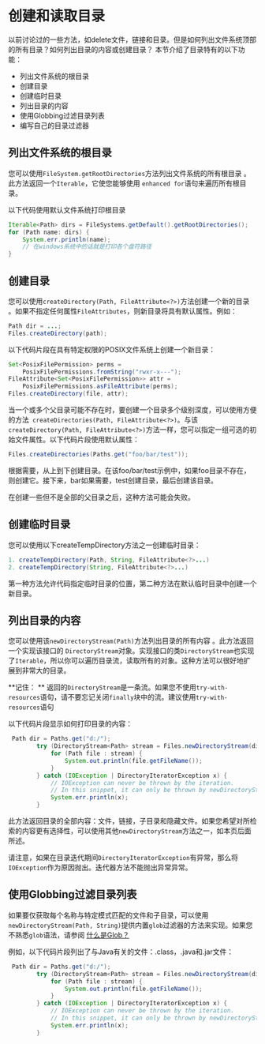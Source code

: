 # 创建和读取目录

以前讨论过的一些方法，如delete文件，链接和目录。但是如何列出文件系统顶部的所有目录？如何列出目录的内容或创建目录？
本节介绍了目录特有的以下功能：

* 列出文件系统的根目录
* 创建目录
* 创建临时目录
* 列出目录的内容
* 使用Globbing过滤目录列表
* 编写自己的目录过滤器

## 列出文件系统的根目录
您可以使用`FileSystem.getRootDirectories`方法列出文件系统的所有根目录 。此方法返回一个`Iterable`，它使您能够使用 `enhanced for`语句来遍历所有根目录。

以下代码使用默认文件系统打印根目录
```java
Iterable<Path> dirs = FileSystems.getDefault().getRootDirectories();
for (Path name: dirs) {
    System.err.println(name);
    // 在windows系统中的话就是打印各个盘符路径
}
```


## 创建目录

您可以使用`createDirectory(Path, FileAttribute<?>)`方法创建一个新的目录 。如果不指定任何属性`FileAttributes`，则新目录将具有默认属性。例如：
```java
Path dir = ...;
Files.createDirectory(path);
```

以下代码片段在具有特定权限的POSIX文件系统上创建一个新目录：
```java
Set<PosixFilePermission> perms =
    PosixFilePermissions.fromString("rwxr-x---");
FileAttribute<Set<PosixFilePermission>> attr =
    PosixFilePermissions.asFileAttribute(perms);
Files.createDirectory(file, attr);
```

当一个或多个父目录可能不存在时，要创建一个目录多个级别深度，可以使用方便的方法` createDirectories(Path, FileAttribute<?>)`。与该`createDirectory(Path, FileAttribute<?>)`方法一样，您可以指定一组可选的初始文件属性。以下代码片段使用默认属性：
```java
Files.createDirectories(Paths.get("foo/bar/test"));
```

根据需要，从上到下创建目录。在该foo/bar/test示例中，如果foo目录不存在，则创建它。接下来，bar如果需要，test创建目录，最后创建该目录。

在创建一些但不是全部的父目录之后，这种方法可能会失败。

## 创建临时目录

您可以使用以下createTempDirectory方法之一创建临时目录：
```java
1. createTempDirectory(Path, String, FileAttribute<?>...)
2. createTempDirectory(String, FileAttribute<?>...)
```

第一种方法允许代码指定临时目录的位置，第二种方法在默认临时目录中创建一个新目录。

## 列出目录的内容

您可以使用该`newDirectoryStream(Path)`方法列出目录的所有内容 。此方法返回一个实现该接口的 `DirectoryStream`对象。实现接口的类`DirectoryStream`也实现了`Iterable`，所以你可以遍历目录流，读取所有的对象。这种方法可以很好地扩展到非常大的目录。

**记住： ** 返回的`DirectoryStream`是一条流。如果您不使用`try-with-resources`语句，请不要忘记关闭`finally`块中的流。建议使用`try-with-resources`语句

以下代码片段显示如何打印目录的内容：
```java
 Path dir = Paths.get("d:/");
        try (DirectoryStream<Path> stream = Files.newDirectoryStream(dir)) {
            for (Path file : stream) {
                System.out.println(file.getFileName());
            }
        } catch (IOException | DirectoryIteratorException x) {
            // IOException can never be thrown by the iteration.
            // In this snippet, it can only be thrown by newDirectoryStream.
            System.err.println(x);
        }
```

此方法返回目录的全部内容：文件，链接，子目录和隐藏文件。如果您希望对所检索的内容更有选择性，可以使用其他`newDirectoryStream`方法之一，如本页后面所述。

请注意，如果在目录迭代期间`DirectoryIteratorException`有异常，那么将`IOException`作为原因抛出。迭代器方法不能抛出异常异常。

## 使用Globbing过滤目录列表
如果要仅获取每个名称与特定模式匹配的文件和子目录，可以使用 `newDirectoryStream(Path, String)`提供内置`glob`过滤器的方法来实现。如果您不熟悉`glob`语法，请参阅 [什么是Glob？](/content/essential/io/fileOps.md)

例如，以下代码片段列出了与Java有关的文件：.class，.java和.jar文件：
```java
 Path dir = Paths.get("d:/");
        try (DirectoryStream<Path> stream = Files.newDirectoryStream(dir, "*.{java,class,jar}")) {
            for (Path file : stream) {
                System.out.println(file.getFileName());
            }
        } catch (IOException | DirectoryIteratorException x) {
            // IOException can never be thrown by the iteration.
            // In this snippet, it can only be thrown by newDirectoryStream.
            System.err.println(x);
        }
```
